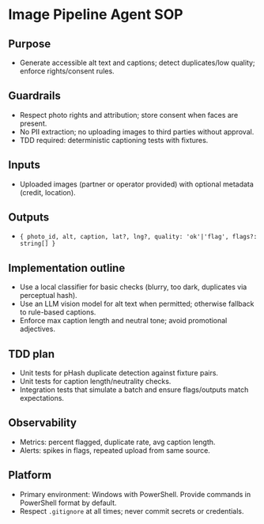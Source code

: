 # Image Pipeline Agent SOP

## Purpose

- Generate accessible alt text and captions; detect duplicates/low quality; enforce rights/consent rules.

## Guardrails

- Respect photo rights and attribution; store consent when faces are present.
- No PII extraction; no uploading images to third parties without approval.
- TDD required: deterministic captioning tests with fixtures.

## Inputs

- Uploaded images (partner or operator provided) with optional metadata (credit, location).

## Outputs

- `{ photo_id, alt, caption, lat?, lng?, quality: 'ok'|'flag', flags?: string[] }`

## Implementation outline

- Use a local classifier for basic checks (blurry, too dark, duplicates via perceptual hash).
- Use an LLM vision model for alt text when permitted; otherwise fallback to rule-based captions.
- Enforce max caption length and neutral tone; avoid promotional adjectives.

## TDD plan

- Unit tests for pHash duplicate detection against fixture pairs.
- Unit tests for caption length/neutrality checks.
- Integration tests that simulate a batch and ensure flags/outputs match expectations.

## Observability

- Metrics: percent flagged, duplicate rate, avg caption length.
- Alerts: spikes in flags, repeated upload from same source.

## Platform

- Primary environment: Windows with PowerShell. Provide commands in PowerShell format by default.
- Respect `.gitignore` at all times; never commit secrets or credentials.
